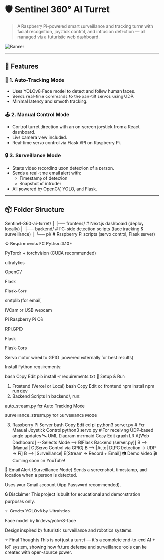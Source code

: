 # 🛡️ Sentinel 360° AI Turret

> A Raspberry Pi-powered smart surveillance and tracking turret with facial recognition, joystick control, and intrusion detection — all managed via a futuristic web dashboard.

![Banner](sentinel360.jpeg)

---

## 🚀 Features

### 🎯 1. Auto-Tracking Mode
- Uses YOLOv8-Face model to detect and follow human faces.
- Sends real-time commands to the pan-tilt servos using UDP.
- Minimal latency and smooth tracking.

### 🕹️ 2. Manual Control Mode
- Control turret direction with an on-screen joystick from a React dashboard.
- Live camera view included.
- Real-time servo control via Flask API on Raspberry Pi.

### 🔒 3. Surveillance Mode
- Starts video recording upon detection of a person.
- Sends a real-time email alert with:
  - Timestamp of detection
  - Snapshot of intruder
- All powered by OpenCV, YOLO, and Flask.

---

## 📦 Folder Structure
Sentinel-360-ai-turret/
│
├── frontend/        # Next.js dashboard (deploy locally)
│
├── backend/         # PC-side detection scripts (face tracking & surveillance)
│
└── pi/              # Raspberry Pi scripts (servo control, Flask server)

⚙️ Requirements
PC
Python 3.10+

PyTorch + torchvision (CUDA recommended)

ultralytics

OpenCV

Flask

Flask-Cors

smtplib (for email)

iVCam or USB webcam

Pi
Raspberry Pi OS

RPi.GPIO

Flask

Flask-Cors

Servo motor wired to GPIO (powered externally for best results)

Install Python requirements:

bash
Copy
Edit
pip install -r requirements.txt
🚀 Setup & Run
1. Frontend (Vercel or Local)
bash
Copy
Edit
cd frontend
npm install
npm run dev
2. Backend Scripts
In backend/, run:

auto_stream.py for Auto Tracking Mode

surveillance_stream.py for Surveillance Mode

3. Raspberry Pi Server
bash
Copy
Edit
cd pi
python3 server.py   # For Manual Joystick Control
python3 servo.py    # For receiving UDP-based angle updates
🛰️ UML Diagram
mermaid
Copy
Edit
graph LR
A[Web Dashboard] -- Selects Mode --> B[Flask Backend (server.py)]
B --> |Manual| C[Servo Control via GPIO]
B --> |Auto| D[PC Detection → UDP → Pi]
B --> |Surveillance| E[Stream → Record + Email]
📷 Demo Video
🎬 Coming soon on YouTube!

💌 Email Alert (Surveillance Mode)
Sends a screenshot, timestamp, and location when a person is detected.

Uses your Gmail account (App Password recommended).

🔒 Disclaimer
This project is built for educational and demonstration purposes only.

✨ Credits
YOLOv8 by Ultralytics

Face model by lindevs/yolov8-face

Design inspired by futuristic surveillance and robotics systems.

⭐ Final Thoughts
This is not just a turret — it's a complete end-to-end AI + IoT system, showing how future defense and surveillance tools can be created with open-source power.
